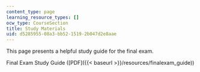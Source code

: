 ```yaml
---
content_type: page
learning_resource_types: []
ocw_type: CourseSection
title: Study Materials
uid: d5285955-08a3-bb52-1519-2b047d2e8aae
---
```


This page presents a helpful study guide for the final exam.

Final Exam Study Guide ([PDF]({{< baseurl >}}/resources/finalexam_guide))